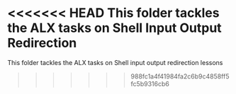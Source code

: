 <<<<<<< HEAD
This folder tackles the ALX tasks on Shell Input Output Redirection
=======
This folder tackles the ALX tasks on Shell input output redirection lessons
>>>>>>> 988fc1a4f41984fa2c6b9c4858ff5fc5b9316cb6
